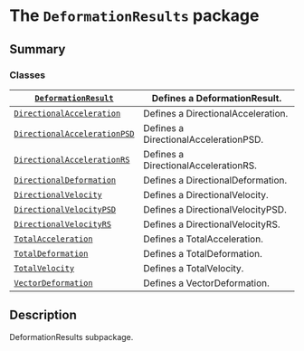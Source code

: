 <a id="module-ansys.mechanical.stubs.Ansys.ACT.Automation.Mechanical.Results.DeformationResults"></a>

<a id="the-deformationresults-package"></a>

# The `DeformationResults` package

<a id="summary"></a>

## Summary

### Classes

| [`DeformationResult`](DeformationResult.md#DeformationResult)                            | Defines a DeformationResult.          |
|------------------------------------------------------------------------------------------|---------------------------------------|
| [`DirectionalAcceleration`](DirectionalAcceleration.md#DirectionalAcceleration)          | Defines a DirectionalAcceleration.    |
| [`DirectionalAccelerationPSD`](DirectionalAccelerationPSD.md#DirectionalAccelerationPSD) | Defines a DirectionalAccelerationPSD. |
| [`DirectionalAccelerationRS`](DirectionalAccelerationRS.md#DirectionalAccelerationRS)    | Defines a DirectionalAccelerationRS.  |
| [`DirectionalDeformation`](DirectionalDeformation.md#DirectionalDeformation)             | Defines a DirectionalDeformation.     |
| [`DirectionalVelocity`](DirectionalVelocity.md#DirectionalVelocity)                      | Defines a DirectionalVelocity.        |
| [`DirectionalVelocityPSD`](DirectionalVelocityPSD.md#DirectionalVelocityPSD)             | Defines a DirectionalVelocityPSD.     |
| [`DirectionalVelocityRS`](DirectionalVelocityRS.md#DirectionalVelocityRS)                | Defines a DirectionalVelocityRS.      |
| [`TotalAcceleration`](TotalAcceleration.md#TotalAcceleration)                            | Defines a TotalAcceleration.          |
| [`TotalDeformation`](TotalDeformation.md#TotalDeformation)                               | Defines a TotalDeformation.           |
| [`TotalVelocity`](TotalVelocity.md#TotalVelocity)                                        | Defines a TotalVelocity.              |
| [`VectorDeformation`](VectorDeformation.md#VectorDeformation)                            | Defines a VectorDeformation.          |

<a id="description"></a>

## Description

DeformationResults subpackage.

<!-- !! processed by numpydoc !! -->
